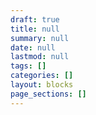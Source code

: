 ```yaml
---
draft: true
title: null
summary: null
date: null
lastmod: null
tags: []
categories: []
layout: blocks
page_sections: []
---
```

